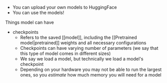 - You can upload your own models to HuggingFace
- You can use the models!

Things model can have
- checkpoints
	- Refers to the saved [[model]], including the [[Pretrained model|pretrained]] weights and all necessary configurations
	- Checkpoints can have varying number of parameters (we say that this type of model comes in different sizes)
	- We say we load a model, but technically we load a model's checkpoint
	- Depending on your hardware you may not be able to run the largest ones, so you *estimate* how much memory you will need for a model